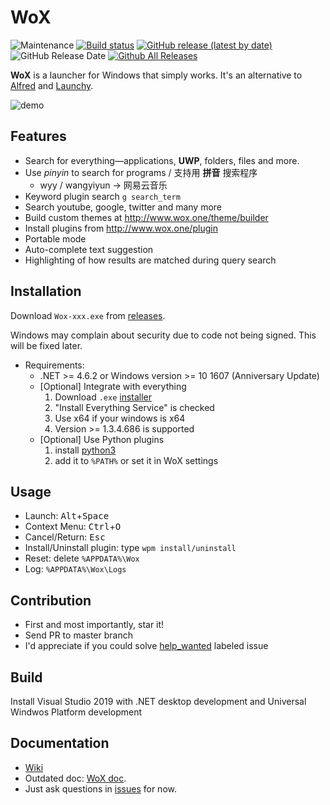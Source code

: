 WoX
===

![Maintenance](https://img.shields.io/maintenance/yes/2020)
[![Build status](https://ci.appveyor.com/api/projects/status/bfktntbivg32e103?svg=true)](https://ci.appveyor.com/project/bao-qian/wox)
[![GitHub release (latest by date)](https://img.shields.io/github/v/release/Wox-launcher/wox?include_prereleases)](https://github.com/Wox-launcher/Wox/releases)
![GitHub Release Date](https://img.shields.io/github/release-date-pre/Wox-launcher/wox?nclude_prereleases)
[![Github All Releases](https://img.shields.io/github/downloads/Wox-launcher/Wox/total.svg)](https://github.com/Wox-launcher/Wox/releases)

**WoX** is a launcher for Windows that simply works. It's an alternative to [Alfred](https://www.alfredapp.com/) and [Launchy](http://www.launchy.net/).

![demo](http://i.imgur.com/DtxNBJi.gif)

Features
--------

- Search for everything—applications, **UWP**, folders, files and more.
- Use *pinyin* to search for programs / 支持用 **拼音** 搜索程序
  - wyy / wangyiyun → 网易云音乐
- Keyword plugin search `g search_term`
- Search youtube, google, twitter and many more
- Build custom themes at http://www.wox.one/theme/builder
- Install plugins from http://www.wox.one/plugin
- Portable mode
- Auto-complete text suggestion
- Highlighting of how results are matched during query search


Installation
------------

Download `Wox-xxx.exe` from [releases](https://github.com/Wox-launcher/Wox/releases).

Windows may complain about security due to code not being signed. This will be fixed later. 

- Requirements:
  - .NET >= 4.6.2 or Windows version >= 10 1607 (Anniversary Update)
  - [Optional] Integrate with everything
    1. Download `.exe` [installer](https://www.voidtools.com/)
    2. "Install Everything Service" is checked
    3. Use x64 if your windows is x64
    4. Version >= 1.3.4.686 is supported
  - [Optional] Use Python plugins
    1. install [python3](https://www.python.org/downloads/)
    2. add it to `%PATH%` or set it in WoX settings

Usage
-----

- Launch: <kbd>Alt</kbd>+<kbd>Space</kbd>
- Context Menu: <kbd>Ctrl</kbd>+<kbd>O</kbd>
- Cancel/Return: <kbd>Esc</kbd>
- Install/Uninstall plugin: type `wpm install/uninstall`
- Reset: delete `%APPDATA%\Wox`
- Log: `%APPDATA%\Wox\Logs`

Contribution
------------

- First and most importantly, star it!
- Send PR to master branch
- I'd appreciate if you could solve [help_wanted](https://github.com/Wox-launcher/Wox/issues?q=is%3Aopen+is%3Aissue+label%3A%22help+wanted%22) labeled issue

Build
-----

Install Visual Studio 2019 with .NET desktop development and Universal Windwos Platform development

Documentation
-------------
- [Wiki](https://github.com/Wox-launcher/Wox/wiki)
- Outdated doc: [WoX doc](http://doc.wox.one).
- Just ask questions in [issues](https://github.com/Wox-launcher/Wox/issues) for now.
